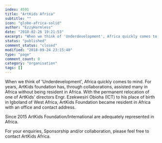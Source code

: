 ```yaml
---
index: 4591
title: "ArtKids Africa"
subtitle: ""
icon: "globe-africa-solid"
author: "EzzyHarmless"
date: "2018-02-26 19:21:53"
excerpt: "When we think of 'Underdevelopment', Africa quickly comes to mind. For years, ArtKids foundation has, through collaborations, assisted many in Africa without being resident in Africa. Since 2015 ArtKids Foundation/International are adequately represented in Africa."
status: "published"
comment_status: "closed"
modified: "2018-09-24 23:15:40"
type: "page"
comment_count: 0
category: "organisation"
tags: []
---
```


When we think of 'Underdevelopment', Africa quickly comes to mind. For years, ArtKids foundation has, through collaborations, assisted many in Africa without being resident in Africa. With the permanent relocation of one of ArtKids' directors Engr. Ezekwesiri Obioha (ICT) to his place of birth in Igboland of West Africa, ArtKids Foundation became resident in Africa with an office and contact address.

Since 2015 ArtKids Foundation/International are adequately represented in Africa.

For your enquiries, Sponsorship and/or collaboration, please feel free to contact ArtKids Africa.